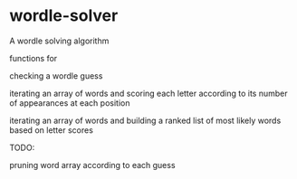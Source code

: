 # wordle-solver
A wordle solving algorithm

functions for

  checking a wordle guess
  
  iterating an array of words and scoring each letter according to its number of appearances at each position
  
  iterating an array of words and building a ranked list of most likely words based on letter scores

TODO:

  pruning word array according to each guess
